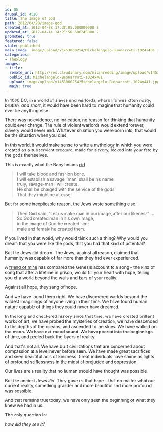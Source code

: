 ```yaml
---
id: 86
drupal_id: 4510
title: The Image of God
path: 2012/04/28/image-god
created_at: 2012-04-28 17:38:05.000000000 Z
updated_at: 2017-04-14 14:27:58.690745000 Z
promoted: true
featured: false
state: published
main_image: image/upload/v1453060254/Michelangelo-Buonarroti-1024x481.jpg
categories:
- Theology
images:
- title: 
  remote_url: http://res.cloudinary.com/micahredding/image/upload/v1453060254/Michelangelo-Buonarroti-1024x481.jpg
  public_id: Michelangelo-Buonarroti-1024x481
  upload: image/upload/v1453060254/Michelangelo-Buonarroti-1024x481.jpg
  main: true
---
```

In 1000 BC, in a world of slaves and warlords, where life was often *nasty, brutish, and short*, it would have been hard to imagine that humanity could ever be anything else.

There was no evidence, no indication, no reason for thinking that humanity could ever change. The rule of violent warlords would extend forever, slavery would never end. Whatever situation you were born into, that would be the situation when you died.

In this world, it would make sense to write a mythology in which you were created as a subservient creature, made for slavery, locked into your fate by the gods themselves.

This is exactly what the Babylonians [did](http://www.cresourcei.org/enumaelish.html).

> I will take blood and fashion bone.  
> I will establish a savage, ‘man’ shall be his name.  
> truly, savage-man I will create.  
> He shall be charged with the service of the gods  
> That they might be at ease!   

But for some inexplicable reason, the Jews wrote something else.

> Then God said, “Let us make man in our image, after our likeness” …  
> So God created man in his own image,  
> in the image of God he created him;  
> male and female he created them.   

If you lived in that world, why would think such a thing? Why would you dream that you were like the gods, that you had that kind of potential?

But the Jews did dream. The Jews, against all reason, claimed that humanity was capable of far more than they had ever experienced.

A [friend of mine](http://www.joshuagraves.com/) has compared the Genesis account to a song - the kind of song that after a lifetime in prison, would fill your heart with hope, telling you of a world beyond the walls and bars of your reality.

Against all hope, they sang of hope.

And we have found them right. We have discovered worlds beyond the wildest imaginings of anyone living in their time. We have found human nature capable of things they could never have dreamed.

In the long and checkered history since that time, we have created brilliant works of art, we have probed the mysteries of creation, we have descended to the depths of the oceans, and ascended to the skies. We have walked on the moon. We have out-raced sound. We have peered into the beginnings of time, and peeled back the layers of reality.

And that's not all. We have built civilizations that are concerned about compassion at a level never before seen. We have made great sacrifices and seen beautiful acts of kindness. Great individuals have shone as lights of profound selflessness in the midst of prejudice and oppression.

Our lives are a reality that no human should have thought was possible.

But the ancient Jews *did*. They gave us that hope - that no matter what our current reality, something grander and more beautiful and more profound was possible.

And that remains true today. We have only seen the beginning of what they knew we had in us.

The only question is:  

*how did they see it?*  
